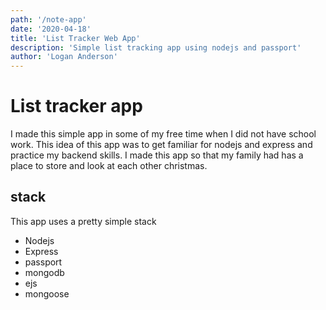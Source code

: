 ```yaml
---
path: '/note-app'
date: '2020-04-18'
title: 'List Tracker Web App'
description: 'Simple list tracking app using nodejs and passport'
author: 'Logan Anderson'
---
```


# List tracker app

I made this simple app in some of my free time when I did not have school work. This idea of this app was to get 
familiar for nodejs and express and practice my backend skills. I made this app so that my family had has a place to store and look at each other christmas.

## stack

This app uses a pretty simple stack

* Nodejs
* Express
* passport
* mongodb
* ejs
* mongoose